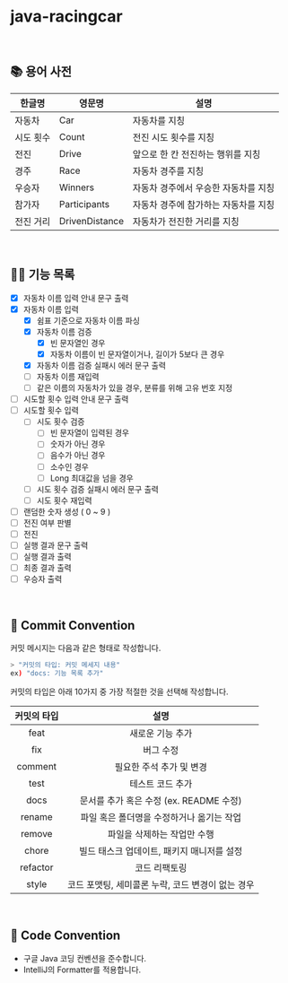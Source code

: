 # java-racingcar

<br>

## 📚 용어 사전

| 한글명    | 영문명         | 설명                                 |
| --------- | -------------- | ------------------------------------ |
| 자동차    | Car            | 자동차를 지칭                        |
| 시도 횟수 | Count          | 전진 시도 횟수를 지칭                |
| 전진      | Drive          | 앞으로 한 칸 전진하는 행위를 지칭    |
| 경주      | Race           | 자동차 경주를 지칭                   |
| 우승자    | Winners        | 자동차 경주에서 우승한 자동차를 지칭 |
| 참가자    | Participants   | 자동차 경주에 참가하는 자동차를 지칭 |
| 전진 거리 | DrivenDistance | 자동차가 전진한 거리를 지칭          |

<br>

## 👨‍🍳 기능 목록

- [x] 자동차 이름 입력 안내 문구 출력
- [x] 자동차 이름 입력
  - [x] 쉼표 기준으로 자동차 이름 파싱
  - [x] 자동차 이름 검증
    - [x] 빈 문자열인 경우
    - [x] 자동차 이름이 빈 문자열이거나, 길이가 5보다 큰 경우
  - [x] 자동차 이름 검증 실패시 에러 문구 출력
  - [ ] 자동차 이름 재입력
  - [ ] 같은 이름의 자동차가 있을 경우, 분류를 위해 고유 번호 지정
- [ ] 시도할 횟수 입력 안내 문구 출력
- [ ] 시도할 횟수 입력
  - [ ] 시도 횟수 검증
    - [ ] 빈 문자열이 입력된 경우
    - [ ] 숫자가 아닌 경우
    - [ ] 음수가 아닌 경우
    - [ ] 소수인 경우
    - [ ] Long 최대값을 넘을 경우
  - [ ] 시도 횟수 검증 실패시 에러 문구 출력
  - [ ] 시도 횟수 재입력
- [ ] 랜덤한 숫자 생성 ( 0 ~ 9 )
- [ ] 전진 여부 판별
- [ ] 전진
- [ ] 실행 결과 문구 출력
- [ ] 실행 결과 출력
- [ ] 최종 결과 출력
- [ ] 우승자 출력

<br>

## 📌 Commit Convention

커밋 메시지는 다음과 같은 형태로 작성합니다.

```Bash
> "커밋의 타입: 커밋 메세지 내용"
ex) "docs: 기능 목록 추가"
```

커밋의 타입은 아래 10가지 중 가장 적절한 것을 선택해 작성합니다.

| 커밋의 타입 |                       설명                        |
| :---------: | :-----------------------------------------------: |
|    feat     |                 새로운 기능 추가                  |
|     fix     |                     버그 수정                     |
|   comment   |             필요한 주석 추가 및 변경              |
|    test     |                 테스트 코드 추가                  |
|    docs     |      문서를 추가 혹은 수정 (ex. README 수정)      |
|   rename    |     파일 혹은 폴더명을 수정하거나 옮기는 작업     |
|   remove    |            파일을 삭제하는 작업만 수행            |
|    chore    |    빌드 태스크 업데이트, 패키지 매니저를 설정     |
|  refactor   |                   코드 리팩토링                   |
|    style    | 코드 포맷팅, 세미콜론 누락, 코드 변경이 없는 경우 |

<br>

## 📌 Code Convention

- 구글 Java 코딩 컨벤션을 준수합니다.
- IntelliJ의 Formatter를 적용합니다.
